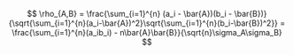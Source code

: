 $$
\rho_{A,B} = \frac{\sum_{i=1}^{n} (a_i - \bar{A})(b_i - \bar{B})}{\sqrt{\sum_{i=1}^{n}(a_i-\bar{A})^2}\sqrt{\sum_{i=1}^{n}(b_i-\bar{B})^2}} = \frac{\sum_{i=1}^{n}(a_ib_i) - n\bar{A}\bar{B}}{\sqrt{n}\sigma_A\sigma_B}
$$
